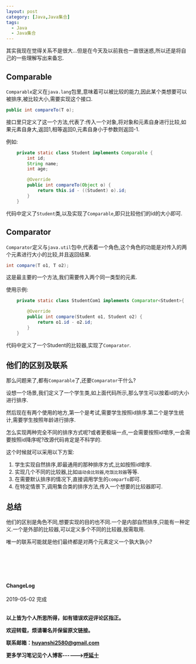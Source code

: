 ```yaml
---
layout: post
category: [Java,Java集合]
tags:
  - Java
  - Java集合
---
```


其实我现在觉得关系不是很大...但是在今天及以前我也一直很迷惑,所以还是将自己的一些理解写出来备忘.

## Comparable

`Comparable`定义在`java.lang`包里,意味着可以被比较的能力,因此某个类想要可以被排序,被比较大小,需要实现这个接口.

```java
public int compareTo(T o);
```

接口里只定义了这一个方法,代表了:传入一个对象,将对象和元素自身进行比较,如果元素自身大,返回1,相等返回0,元素自身小于参数则返回-1.

例如:

```java
    private static class Student implements Comparable {
        int id;
        String name;
        int age;

        @Override
        public int compareTo(Object o) {
            return this.id - ((Student) o).id;
        }
    }

```

代码中定义了`Student`类,以及实现了`Comparable`,即只比较他们的id的大小即可.

## Comparator

`Comparator`定义与`java.util`包中,代表着一个角色,这个角色的功能是对传入的两个元素进行大小的比较,并且返回结果.

```java
int compare(T o1, T o2);
```

这是最主要的一个方法,我们需要传入两个同一类型的元素.

使用示例:

```java
    private static class StudentCom1 implements Comparator<Student>{

        @Override
        public int compare(Student o1, Student o2) {
            return o1.id - o2.id;
        }
    }

```

代码中定义了一个Student的比较器,实现了`Comparator`.


## 他们的区别及联系

那么问题来了,都有`Comparable`了,还要`Comparator`干什么?

设想一个场景,我们定义了一个学生类,如上面代码所示,那么学生可以按着id的大小进行排序.

然后现在有两个使用的地方,第一个是考试,需要学生按照id排序.第二个是学生统计,需要学生按照年龄进行排序.

怎么实现两种完全不同的排序方式呢?或者更极端一点,一会需要按照id增序,一会需要按照id降序呢?改源代码肯定是不科学的.

这个时候就可以采用以下方案:

1. 学生实现自然排序,即最通用的那种排序方式,比如按照id增序.
2. 实现几个不同的比较器,比如`运动会比较器`,`吃饭比较器`等等.
3. 在需要默认排序的情况下,直接调用学生的`comparTo`即可.
4. 在特定情景下,调用集合类的排序方法,传入一个想要的比较器即可.


## 总结

他们的区别是角色不同,想要实现的目的也不同.一个是内部自然排序,只能有一种定义.一个是外部的比较器,可以定义多个不同的比较器,按需取用.

唯一的联系可能就是他们最终都是对两个元素定义一个孰大孰小?





<br>
<br>
<br>
<br>
<h4>ChangeLog</h4>
2019-05-02 完成
<br>
<br>


**以上皆为个人所思所得，如有错误欢迎评论区指正。**

**欢迎转载，烦请署名并保留原文链接。**

**联系邮箱：huyanshi2580@gmail.com**

**更多学习笔记见个人博客------><a href="{{ site.baseurl }}/">呼延十</a>**
